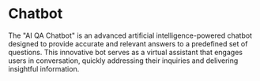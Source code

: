 # Chatbot
The "AI QA Chatbot" is an advanced artificial intelligence-powered chatbot designed to provide accurate and relevant answers to a predefined set of questions. This innovative bot serves as a virtual assistant that engages users in conversation, quickly addressing their inquiries and delivering insightful information.
